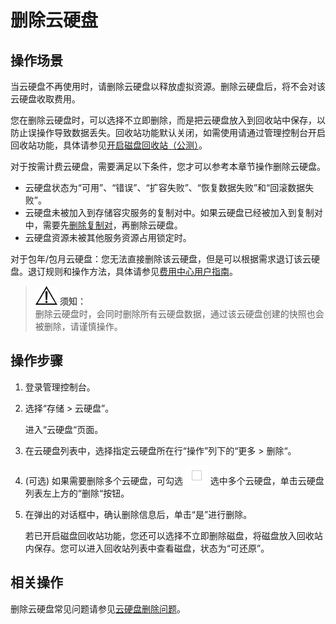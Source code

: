 # 删除云硬盘<a name="evs_01_0005"></a>

## 操作场景<a name="section6567565617247"></a>

当云硬盘不再使用时，请删除云硬盘以释放虚拟资源。删除云硬盘后，将不会对该云硬盘收取费用。

您在删除云硬盘时，可以选择不立即删除，而是把云硬盘放入到回收站中保存，以防止误操作导致数据丢失。回收站功能默认关闭，如需使用请通过管理控制台开启回收站功能，具体请参见[开启磁盘回收站（公测）](开启磁盘回收站（公测）.md)。

对于按需计费云硬盘，需要满足以下条件，您才可以参考本章节操作删除云硬盘。

-   云硬盘状态为“可用”、“错误”、“扩容失败”、“恢复数据失败”和“回滚数据失败”。
-   云硬盘未被加入到存储容灾服务的复制对中。如果云硬盘已经被加入到复制对中，需要先[删除复制对](https://support.huaweicloud.com/usermanual-sdrs/sdrs_ug_rp_0003.html)，再删除云硬盘。
-   云硬盘资源未被其他服务资源占用锁定时。

对于包年/包月云硬盘：您无法直接删除该云硬盘，但是可以根据需求退订该云硬盘。退订规则和操作方法，具体请参见[费用中心用户指南](https://support.huaweicloud.com/usermanual-billing/zh-cn_topic_0083138805.html)。

>![](public_sys-resources/icon-notice.gif) **须知：**   
>删除云硬盘时，会同时删除所有云硬盘数据，通过该云硬盘创建的快照也会被删除，请谨慎操作。  

## 操作步骤<a name="section29417758172419"></a>

1.  登录管理控制台。
2.  选择“存储 \> 云硬盘”。

    进入“云硬盘“页面。

3.  在云硬盘列表中，选择指定云硬盘所在行“操作”列下的“更多  \>  删除“。
4.  \(可选\) 如果需要删除多个云硬盘，可勾选  ![](figures/zh-cn_image_0077503431.png) 选中多个云硬盘，单击云硬盘列表左上方的“删除“按钮。
5.  在弹出的对话框中，确认删除信息后，单击“是”进行删除。

    若已开启磁盘回收站功能，您还可以选择不立即删除磁盘，将磁盘放入回收站内保存。您可以进入回收站列表中查看磁盘，状态为“可还原”。


## 相关操作<a name="section1527411511613"></a>

删除云硬盘常见问题请参见[云硬盘删除问题](https://support.huaweicloud.com/evs_faq/evs_01_0083.html)。

